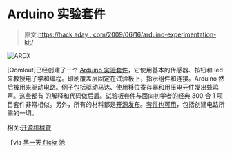 # Arduino 实验套件

> 原文:[https://hack aday . com/2009/06/16/arduino-experimentation-kit/](https://hackaday.com/2009/06/16/arduino-experimentation-kit/)

![ARDX](../Images/758f16339033bc1c6259e4d1bf25ac09.png "ARDX")

[Oomlout]已经创建了一个 [Arduino 实验套件](http://www.instructables.com/id/Arduino-Expermentation-Kit-How-to-get-Started-wi/)，它使用基本的传感器、按钮和 led 来教授电子学和编程。印刷覆盖层固定在试验板上，指示组件和连接。Arduino 然后被用来驱动电路。例子包括驱动马达、使用移位寄存器和用压电元件发出蜂鸣声。这些都有 的解释和代码做后盾。试验板套件与面向初学者的经典 300 合 1 项目套件非常相似。另外，所有的材料都是[开源发布](http://www.oomlout.com/ARDX/)。[套件也可用](http://www.oomlout.co.uk/arduino-experimentation-kit-ardx-p-183.html)，包括创建电路所需的一切。

相关:[开源机械臂](http://hackaday.com/2009/03/25/opensource-robotic-arm/)

【via [黑一天 flickr 池](http://www.flickr.com/photos/snazzyguy/3632849366/in/pool-76206823@N00)